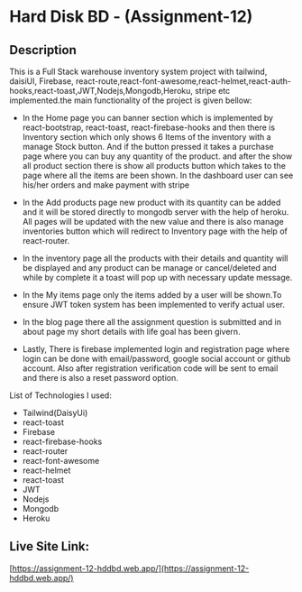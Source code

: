 # Hard Disk BD - (Assignment-12)




## Description

This is a Full Stack warehouse inventory system project with tailwind,  daisiUI, Firebase, react-route,react-font-awesome,react-helmet,react-auth-hooks,react-toast,JWT,Nodejs,Mongodb,Heroku, stripe  etc implemented.the main functionality of the project  is given bellow:
- In the Home page you can banner section which is implemented by react-bootstrap, react-toast, react-firebase-hooks and then there is Inventory section which only  shows 6 Items of the inventory with a manage Stock button. And if the button pressed it takes a purchase page where you can buy any quantity of the product. and after the show all product section there is show all products button which takes to the page where all the items are been shown.
In the dashboard user can see his/her orders and make payment with stripe

- In the Add products page new product with its quantity can be added and it will be stored directly to mongodb server with the help of heroku. All pages will be updated with the new value and there is also manage inventories button which  will redirect to Inventory page with the help of react-router.
- In the inventory page all the products with their details and quantity will be displayed and any product can be manage or cancel/deleted and while by complete it a toast will pop up with necessary update message.
- In the My items page only the items added by a user will be shown.To ensure JWT token system has been implemented to verify actual user.
- In the blog page there all the assignment question is submitted and in about page my short details with life goal has been givern.
- Lastly, There is firebase implemented login and registration page where login can be done with email/password, google social account or github account. Also after registration verification code will be sent to email and there is also a reset password option.

List of Technologies  I used:
- Tailwind(DaisyUi)
- react-toast
- Firebase
- react-firebase-hooks
- react-router
- react-font-awesome
- react-helmet
- react-toast
- JWT
- Nodejs
- Mongodb
- Heroku

## Live Site Link:
[https://assignment-12-hddbd.web.app/](https://assignment-12-hddbd.web.app/)